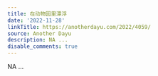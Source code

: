 ```yaml
---
title: 在动物园里漂浮
date: '2022-11-28'
linkTitle: https://anotherdayu.com/2022/4059/
source: Another Dayu
description: NA ...
disable_comments: true
---
```

NA ...